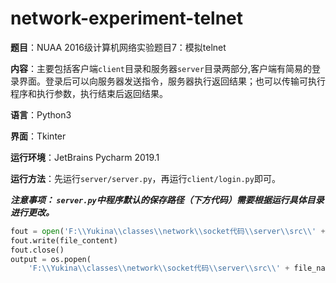 # network-experiment-telnet
**题目**：NUAA 2016级计算机网络实验题目7：模拟telnet

**内容**：主要包括客户端`client`目录和服务器`server`目录两部分,客户端有简易的登录界面。登录后可以向服务器发送指令，服务器执行返回结果；也可以传输可执行程序和执行参数，执行结束后返回结果。

**语言**：Python3

**界面**：Tkinter

**运行环境**：JetBrains Pycharm 2019.1

**运行方法**：先运行`server/server.py`，再运行`client/login.py`即可。

***注意事项： `server.py`中程序默认的保存路径（下方代码）需要根据运行具体目录进行更改。***
```python
fout = open('F:\\Yukina\\classes\\network\\socket代码\\server\\src\\' + file_name, 'wb')
fout.write(file_content)
fout.close()
output = os.popen(
    'F:\\Yukina\\classes\\network\\socket代码\\server\\src\\' + file_name + ' ' + file_arg)
```
